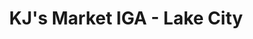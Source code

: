 ---
title: "KJ's Market IGA - Lake City"
url: /lake-city/kjs-market-iga-lake-city/
shop: supermarket
---